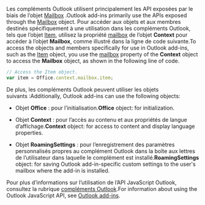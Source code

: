 <span data-ttu-id="a359e-101">Les compléments Outlook utilisent principalement les API exposées par le biais de l’objet [Mailbox](/javascript/api/outlook/office.mailbox) .</span><span class="sxs-lookup"><span data-stu-id="a359e-101">Outlook add-ins primarily use the APIs exposed through the [Mailbox](/javascript/api/outlook/office.mailbox) object.</span></span> <span data-ttu-id="a359e-102">Pour accéder aux objets et aux membres destinés spécifiquement à une utilisation dans les compléments Outlook, tels que l’objet [Item](../reference/objectmodel/preview-requirement-set/office.context.mailbox.item.md), utilisez la propriété [mailbox](../reference/objectmodel/preview-requirement-set/office.context.mailbox.md) de l’objet **Context** pour accéder à l’objet **Mailbox**, comme illustré dans la ligne de code suivante.</span><span class="sxs-lookup"><span data-stu-id="a359e-102">To access the objects and members specifically for use in Outlook add-ins, such as the [Item](../reference/objectmodel/preview-requirement-set/office.context.mailbox.item.md) object, you use the [mailbox](../reference/objectmodel/preview-requirement-set/office.context.mailbox.md) property of the **Context** object to access the **Mailbox** object, as shown in the following line of code.</span></span>

```js
// Access the Item object.
var item = Office.context.mailbox.item;

```

<span data-ttu-id="a359e-103">De plus, les compléments Outlook peuvent utiliser les objets suivants :</span><span class="sxs-lookup"><span data-stu-id="a359e-103">Additionally, Outlook add-ins can use the following objects:</span></span>

-  <span data-ttu-id="a359e-104">Objet **Office** : pour l’initialisation.</span><span class="sxs-lookup"><span data-stu-id="a359e-104">**Office** object: for initialization.</span></span>

-  <span data-ttu-id="a359e-105">Objet **Context** : pour l’accès au contenu et aux propriétés de langue d’affichage.</span><span class="sxs-lookup"><span data-stu-id="a359e-105">**Context** object: for access to content and display language properties.</span></span>

-  <span data-ttu-id="a359e-106">Objet **RoamingSettings** : pour l’enregistrement des paramètres personnalisés propres au complément Outlook dans la boîte aux lettres de l’utilisateur dans laquelle le complément est installé.</span><span class="sxs-lookup"><span data-stu-id="a359e-106">**RoamingSettings** object: for saving Outlook add-in-specific custom settings to the user's mailbox where the add-in is installed.</span></span>

<span data-ttu-id="a359e-107">Pour plus d’informations sur l’utilisation de l’API JavaScript Outlook, consultez la rubrique [compléments Outlook](../outlook/outlook-add-ins-overview.md).</span><span class="sxs-lookup"><span data-stu-id="a359e-107">For information about using the Outlook JavaScript API, see [Outlook add-ins](../outlook/outlook-add-ins-overview.md).</span></span>